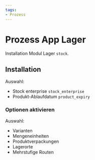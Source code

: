```yaml
---
tags:
- Prozess
---
```

# Prozess App Lager
Installation Modul Lager `stock`.

## Installation
Auswahl:
* Stock enterprise `stock_enterprise`
* Produkt-Ablaufdatum `product_expiry`

### Optionen aktivieren

Auswahl:
* Varianten
* Mengeneinheiten
* Produktverpackungen
* Lagerorte
* Mehrstufige Routen
